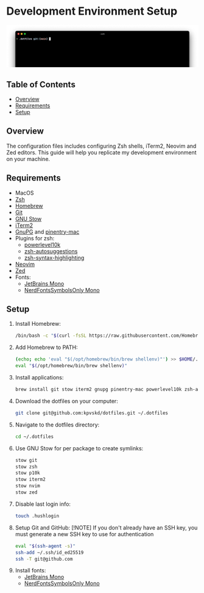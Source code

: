 # Development Environment Setup

![screenshot](image.png)

## Table of Contents
- [Overview](#overview)
- [Requirements](#requirements)
- [Setup](#setup)

## Overview
The configuration files includes configuring Zsh shells, iTerm2, Neovim and Zed editors. This guide will help you replicate my development environment on your machine.

## Requirements
- MacOS
- [Zsh](https://www.zsh.org/)
- [Homebrew](https://brew.sh/)
- [Git](https://git-scm.com/)
- [GNU Stow](https://www.gnu.org/software/stow/)
- [iTerm2](https://iterm2.com/index.html)
- [GnuPG](https://gnupg.org/) and [pinentry-mac](https://github.com/GPGTools/pinentry)
- Plugins for zsh: 
    - [powerlevel10k](https://github.com/romkatv/powerlevel10k)
    - [zsh-autosuggestions](https://github.com/zsh-users/zsh-autosuggestions)
    - [zsh-syntax-highlighting](https://github.com/zsh-users/zsh-syntax-highlighting)
- [Neovim](https://neovim.io/)
- [Zed](https://zed.dev/)
- Fonts:
    - [JetBrains Mono](https://www.jetbrains.com/lp/mono/)
    - [NerdFontsSymbolsOnly Mono](https://github.com/ryanoasis/nerd-fonts)

## Setup
1. Install Homebrew:
    ```sh
    /bin/bash -c "$(curl -fsSL https://raw.githubusercontent.com/Homebrew/install/HEAD/install.sh)"
    ```
2. Add Homebrew to PATH:
    ```sh
    (echo; echo 'eval "$(/opt/homebrew/bin/brew shellenv)"') >> $HOME/.zprofile
    eval "$(/opt/homebrew/bin/brew shellenv)"
    ```
3. Install applications:
    ```sh
    brew install git stow iterm2 gnupg pinentry-mac powerlevel10k zsh-autosuggestions zsh-syntax-highlighting neovim zed
    ```
4. Download the dotfiles on your computer:
    ```sh
    git clone git@github.com:kpvskd/dotfiles.git ~/.dotfiles
    ```
5. Navigate to the dotfiles directory:
    ```sh
    cd ~/.dotfiles
    ```
6. Use GNU Stow for per package to create symlinks:
    ```sh
    stow git
    stow zsh
    stow p10k
    stow iterm2
    stow nvim
    stow zed
    ```
7. Disable last login info:
    ```sh
    touch .hushlogin
    ```
8. Setup Git and GitHub:
    [!NOTE]
    If you don't already have an SSH key, you must generate a new SSH key to use for authentication
    ```sh
    eval "$(ssh-agent -s)"
    ssh-add ~/.ssh/id_ed25519
    ssh -T git@github.com
    ```
9. Install fonts:
    - [JetBrains Mono](https://www.jetbrains.com/lp/mono/)
    - [NerdFontsSymbolsOnly Mono](https://github.com/ryanoasis/nerd-fonts)

